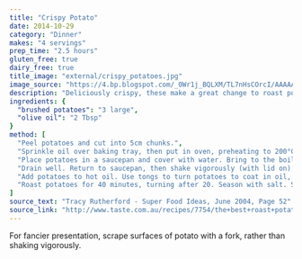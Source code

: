 ```yaml
---
title: "Crispy Potato"
date: 2014-10-29
category: "Dinner"
makes: "4 servings"
prep_time: "2.5 hours"
gluten_free: true
dairy_free: true
title_image: "external/crispy_potatoes.jpg"
image_source: "https://4.bp.blogspot.com/_0Wr1j_BQLXM/TL7nHsCOrcI/AAAAAAAACHY/9LaXFThtuKo/s1600/Crispy+Potato+Cubes.JPG"
description: "Deliciously crispy, these make a great change to roast potatoes"
ingredients: {
  "brushed potatoes": "3 large",
  "olive oil": "2 Tbsp"
}
method: [
  "Peel potatoes and cut into 5cm chunks.",
  "Sprinkle oil over baking tray, then put in oven, preheating to 200°C (390°F).",
  "Place potatoes in a saucepan and cover with water. Bring to the boil and simmer until mostly cooked (slightly firmer than for mashed potato).",
  "Drain well. Return to saucepan, then shake vigorously (with lid on) to rough up surface (this will make them crunchier).",
  "Add potatoes to hot oil. Use tongs to turn potatoes to coat in oil, then return pan to oven.",
  "Roast potatoes for 40 minutes, turning after 20. Season with salt. Serve immediately."
]
source_text: "Tracy Rutherford - Super Food Ideas, June 2004, Page 52"
source_link: "http://www.taste.com.au/recipes/7754/the+best+roast+potatoes"
---
```

For fancier presentation, scrape surfaces of potato with a fork, rather than
shaking vigorously.

